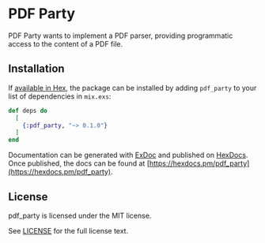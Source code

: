 # PDF Party

PDF Party wants to implement a PDF parser, providing programmatic access to the content of a PDF file.

## Installation

If [available in Hex](https://hex.pm/docs/publish), the package can be installed
by adding `pdf_party` to your list of dependencies in `mix.exs`:

```elixir
def deps do
  [
    {:pdf_party, "~> 0.1.0"}
  ]
end
```

Documentation can be generated with [ExDoc](https://github.com/elixir-lang/ex_doc)
and published on [HexDocs](https://hexdocs.pm). Once published, the docs can
be found at [https://hexdocs.pm/pdf_party](https://hexdocs.pm/pdf_party).

## License

pdf_party is licensed under the MIT license.

See [LICENSE](./LICENSE) for the full license text.
